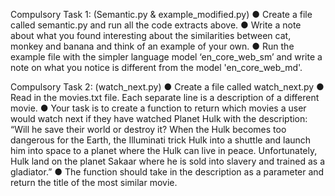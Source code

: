 Compulsory Task 1:
(Semantic.py & example_modified.py)
● Create a file called semantic.py and run all the code extracts above.
● Write a note about what you found interesting about the similarities
between cat, monkey and banana and think of an example of your own.
● Run the example file with the simpler language model ‘en_core_web_sm’ and write a note on what you notice is different from the model
'en_core_web_md'.

Compulsory Task 2:
(watch_next.py)
● Create a file called watch_next.py
● Read in the movies.txt file. Each separate line is a description of a different
movie.
● Your task is to create a function to return which movies a user would watch
next if they have watched Planet Hulk with the description: “Will he save their world or destroy it? When the Hulk 
becomes too dangerous for the Earth, the Illuminati trick Hulk into a shuttle and launch him into space to a planet 
where the Hulk can live in peace. Unfortunately, Hulk land on the planet Sakaar where he is sold into slavery and 
trained as a gladiator.”
● The function should take in the description as a parameter and return the title of the most similar movie.
